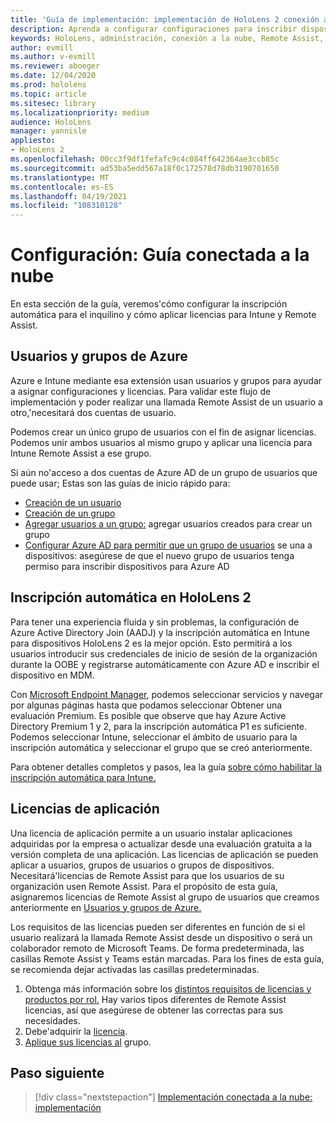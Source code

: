 ```yaml
---
title: 'Guía de implementación: implementación de HoloLens 2 conexión a la nube a escala con Remote Assist- Configurar'
description: Aprenda a configurar configuraciones para inscribir dispositivos HoloLens a través de una red conectada a la nube a escala con Remote Assist.
keywords: HoloLens, administración, conexión a la nube, Remote Assist, AAD, Azure AD, MDM, Mobile Administración de dispositivos
author: evmill
ms.author: v-evmill
ms.reviewer: aboeger
ms.date: 12/04/2020
ms.prod: hololens
ms.topic: article
ms.sitesec: library
ms.localizationpriority: medium
audience: HoloLens
manager: yannisle
appliesto:
- HoloLens 2
ms.openlocfilehash: 00cc3f9df1fefafc9c4c084ff642364ae3ccb85c
ms.sourcegitcommit: ad53ba5edd567a18f0c172578d78db3190701650
ms.translationtype: MT
ms.contentlocale: es-ES
ms.lasthandoff: 04/19/2021
ms.locfileid: "108310128"
---
```

# <a name="configure---cloud-connected-guide"></a>Configuración: Guía conectada a la nube

En esta sección de la guía, veremos&#39;cómo configurar la inscripción automática para el inquilino y cómo aplicar licencias para Intune y Remote Assist.

## <a name="azure-users-and-groups"></a>Usuarios y grupos de Azure

Azure e Intune mediante esa extensión usan usuarios y grupos para ayudar a asignar configuraciones y licencias. Para validar este flujo de implementación y poder realizar una llamada Remote Assist de un usuario a otro,&#39;necesitará dos cuentas de usuario.

Podemos crear un único grupo de usuarios con el fin de asignar licencias. Podemos unir ambos usuarios al mismo grupo y aplicar una licencia para Intune Remote Assist a ese grupo.

Si aún no&#39;acceso a dos cuentas de Azure AD de un grupo de usuarios que puede usar; Estas son las guías de inicio rápido para:

- [Creación de un usuario](https://docs.microsoft.com/mem/intune/fundamentals/quickstart-create-user)
- [Creación de un grupo](https://docs.microsoft.com/mem/intune/fundamentals/quickstart-create-group)
- [Agregar usuarios a un grupo:](https://docs.microsoft.com/azure/active-directory/fundamentals/active-directory-groups-members-azure-portal) agregar usuarios creados para crear un grupo
- [Configurar Azure AD para permitir que un grupo de usuarios](https://docs.microsoft.com/azure/active-directory/devices/azureadjoin-plan#configure-your-device-settings) se una a dispositivos: asegúrese de que el nuevo grupo de usuarios tenga permiso para inscribir dispositivos para Azure AD

## <a name="auto-enrollment-on-hololens-2"></a>Inscripción automática en HoloLens 2

Para tener una experiencia fluida y sin problemas, la configuración de Azure Active Directory Join (AADJ) y la inscripción automática en Intune para dispositivos HoloLens 2 es la mejor opción. Esto permitirá a los usuarios introducir sus credenciales de inicio de sesión de la organización durante la OOBE y registrarse automáticamente con Azure AD e inscribir el dispositivo en MDM.

Con [Microsoft Endpoint Manager](https://endpoint.microsoft.com/#home), podemos seleccionar servicios y navegar por algunas páginas hasta que podamos seleccionar Obtener una evaluación Premium. Es posible que observe que hay Azure Active Directory Premium 1 y 2, para la inscripción automática P1 es suficiente. Podemos seleccionar Intune, seleccionar el ámbito de usuario para la inscripción automática y seleccionar el grupo que se creó anteriormente.

Para obtener detalles completos y pasos, lea la guía [sobre cómo habilitar la inscripción automática para Intune.](https://docs.microsoft.com/mem/intune/enrollment/quickstart-setup-auto-enrollment)

## <a name="application-licenses"></a>Licencias de aplicación

Una licencia de aplicación permite a un usuario instalar aplicaciones adquiridas por la empresa o actualizar desde una evaluación gratuita a la versión completa de una aplicación. Las licencias de aplicación se pueden aplicar a usuarios, grupos de usuarios o grupos de dispositivos. Necesitará&#39;licencias de Remote Assist para que los usuarios de su organización usen Remote Assist. Para el propósito de esta guía, asignaremos licencias de Remote Assist al grupo de usuarios que creamos anteriormente en [Usuarios y grupos de Azure.](hololens2-cloud-connected-configure.md#azure-users-and-groups)

Los requisitos de las licencias pueden ser diferentes en función de si el usuario realizará la llamada Remote Assist desde un dispositivo o será un colaborador remoto de Microsoft Teams. De forma predeterminada, las casillas Remote Assist y Teams están marcadas. Para los fines de esta guía, se recomienda dejar activadas las casillas predeterminadas.

1. Obtenga más información sobre los [distintos requisitos de licencias y productos por rol.](https://docs.microsoft.com/dynamics365/mixed-reality/remote-assist/requirements#licensing-and-product-requirements-per-role) Hay varios tipos diferentes de Remote Assist licencias, así que asegúrese de obtener las correctas para sus necesidades.
2. Debe&#39;adquirir la [licencia](https://docs.microsoft.com/dynamics365/mixed-reality/remote-assist/buy-remote-assist).
3. [Aplique sus licencias al](https://docs.microsoft.com/dynamics365/mixed-reality/remote-assist/deploy-remote-assist) grupo.

## <a name="next-step"></a>Paso siguiente

> [!div class="nextstepaction"]
> [Implementación conectada a la nube: implementación](hololens2-cloud-connected-deploy.md)